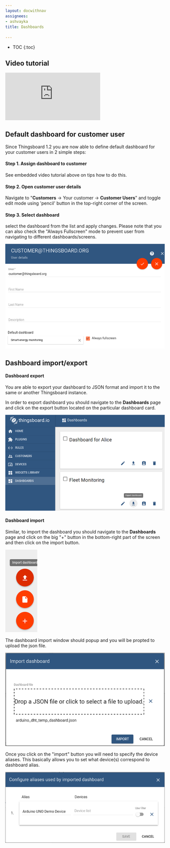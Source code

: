 ```yaml
---
layout: docwithnav
assignees:
- ashvayka
title: Dashboards

---
```


* TOC
{:toc}

## Video tutorial

<div id="video">  
    <div id="video_wrapper">
        <iframe src="https://www.youtube.com/embed/KMsODExqeIw" frameborder="0" allowfullscreen></iframe>
    </div>
</div>

## Default dashboard for customer user

Since Thingsboard 1.2 you are now able to define default dashboard for your customer users in 2 simple steps:

#### Step 1. Assign dashboard to customer

See embedded video tutorial above on tips how to do this.

#### Step 2. Open customer user details

Navigate to "**Customers** -> Your customer -> **Customer Users**" and toggle edit mode using 'pencil' button in the top-right corner of the screen.

#### Step 3. Select dashboard 

select the dashboard from the list and apply changes. Please note that you can also check the "Always Fullscreen" mode 
to prevent user from navigating to different dashboards/screens. 

![image](/images/user-guide/ui/default-dashboard.png)

## Dashboard import/export

#### Dashboard export

You are able to export your dashboard to JSON format and import it to the same or another Thingsboard instance.

In order to export dashboard you should navigate to the **Dashboards** page and click on the export button located on the particular dashboard card.
 
![image](/images/user-guide/ui/export-dashboard.png)

#### Dashboard import

Similar, to import the dashboard you should navigate to the **Dashboards** page and click on the big "+" button in the bottom-right part of the screen and then click on the import button. 

![image](/images/user-guide/ui/import-dashboard.png)

The dashboard import window should popup and you will be propted to upload the json file.

![image](/images/user-guide/ui/import-dashboard-window.png)

Once you click on the "import" button you will need to specify the device aliases. 
This basically allows you to set what device(s) correspond to dashboard alias.

![image](/images/user-guide/ui/import-dashboard-aliases.png)

